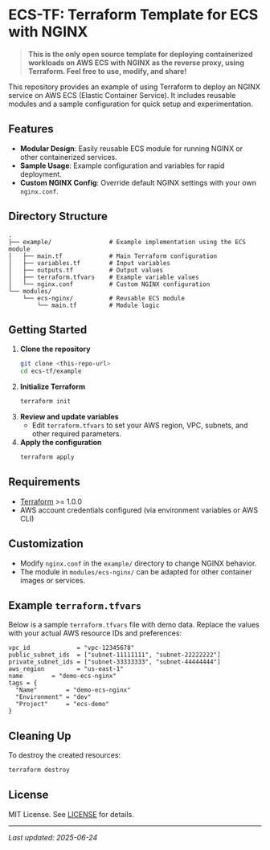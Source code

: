 # ECS-TF: Terraform Template for ECS with NGINX

> **This is the only open source template for deploying containerized workloads on AWS ECS with NGINX as the reverse proxy, using Terraform. Feel free to use, modify, and share!**


This repository provides an example of using Terraform to deploy an NGINX service on AWS ECS (Elastic Container Service). It includes reusable modules and a sample configuration for quick setup and experimentation.

## Features
- **Modular Design**: Easily reusable ECS module for running NGINX or other containerized services.
- **Sample Usage**: Example configuration and variables for rapid deployment.
- **Custom NGINX Config**: Override default NGINX settings with your own `nginx.conf`.

## Directory Structure
```
.
├── example/                # Example implementation using the ECS module
│   ├── main.tf             # Main Terraform configuration
│   ├── variables.tf        # Input variables
│   ├── outputs.tf          # Output values
│   ├── terraform.tfvars    # Example variable values
│   └── nginx.conf          # Custom NGINX configuration
└── modules/
    └── ecs-nginx/          # Reusable ECS module
        └── main.tf         # Module logic
```

## Getting Started
1. **Clone the repository**
   ```sh
   git clone <this-repo-url>
   cd ecs-tf/example
   ```
2. **Initialize Terraform**
   ```sh
   terraform init
   ```
3. **Review and update variables**
   - Edit `terraform.tfvars` to set your AWS region, VPC, subnets, and other required parameters.
4. **Apply the configuration**
   ```sh
   terraform apply
   ```

## Requirements
- [Terraform](https://www.terraform.io/downloads.html) >= 1.0.0
- AWS account credentials configured (via environment variables or AWS CLI)

## Customization
- Modify `nginx.conf` in the `example/` directory to change NGINX behavior.
- The module in `modules/ecs-nginx/` can be adapted for other container images or services.

## Example `terraform.tfvars`
Below is a sample `terraform.tfvars` file with demo data. Replace the values with your actual AWS resource IDs and preferences:

```hcl
vpc_id             = "vpc-12345678"
public_subnet_ids  = ["subnet-11111111", "subnet-22222222"] 
private_subnet_ids = ["subnet-33333333", "subnet-44444444"] 
aws_region         = "us-east-1"
name        = "demo-ecs-nginx"
tags = {
  "Name"        = "demo-ecs-nginx"
  "Environment" = "dev"
  "Project"     = "ecs-demo"
}
```

## Cleaning Up
To destroy the created resources:
```sh
terraform destroy
```

## License
MIT License. See [LICENSE](LICENSE) for details.

---
_Last updated: 2025-06-24_
